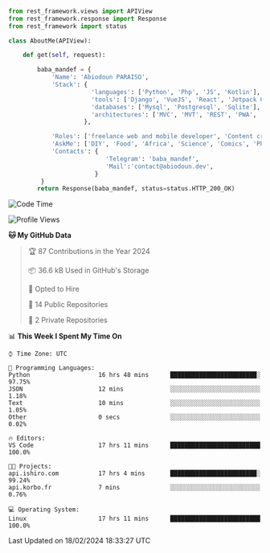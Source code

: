 ###
```python
from rest_framework.views import APIView
from rest_framework.response import Response
from rest_framework import status

class AboutMe(APIView):

    def get(self, request):

        baba_mandef = {
            'Name': 'Abiodoun PARAISO',
            'Stack': {
                       'languages': ['Python', 'Php', 'JS', 'Kotlin'],
                       'tools': ['Django', 'VueJS', 'React', 'Jetpack Compose'],
                       'databases': ['Mysql', 'Postgresql', 'Sqlite'],
                       'architectures': ['MVC', 'MVT', 'REST', 'PWA', 'SPA', 'MicroServices']
                     },

            'Roles': ['freelance web and mobile developer', 'Content creator', 'Teacher', 'Mentor'],
            'AskMe': ['DIY', 'Food', 'Africa', 'Science', 'Comics', 'Photography', 'Tech', 'Programming'],
            'Contacts': {
                           'Telegram': 'baba_mandef',
                           'Mail':'contact@abiodoun.dev',
                        }
         }
        return Response(baba_mandef, status=status.HTTP_200_OK)

```                    

<!--START_SECTION:waka-->
![Code Time](http://img.shields.io/badge/Code%20Time-936%20hrs%2054%20mins-blue)

![Profile Views](http://img.shields.io/badge/Profile%20Views-0-blue)

**🐱 My GitHub Data** 

> 🏆 87 Contributions in the Year 2024
 > 
> 📦 36.6 kB Used in GitHub's Storage 
 > 
> 💼 Opted to Hire
 > 
> 📜 14 Public Repositories 
 > 
> 🔑 2 Private Repositories  
 > 
📊 **This Week I Spent My Time On** 

```text
⌚︎ Time Zone: UTC

💬 Programming Languages: 
Python                   16 hrs 48 mins      ████████████████████████░   97.75% 
JSON                     12 mins             ░░░░░░░░░░░░░░░░░░░░░░░░░   1.18% 
Text                     10 mins             ░░░░░░░░░░░░░░░░░░░░░░░░░   1.05% 
Other                    0 secs              ░░░░░░░░░░░░░░░░░░░░░░░░░   0.02%

🔥 Editors: 
VS Code                  17 hrs 11 mins      █████████████████████████   100.0%

🐱‍💻 Projects: 
api.ishiro.com           17 hrs 4 mins       ████████████████████████░   99.24% 
api.korbo.fr             7 mins              ░░░░░░░░░░░░░░░░░░░░░░░░░   0.76%

💻 Operating System: 
Linux                    17 hrs 11 mins      █████████████████████████   100.0%

```


 Last Updated on 18/02/2024 18:33:27 UTC
<!--END_SECTION:waka-->

